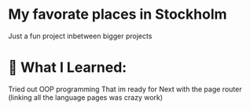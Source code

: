 # My favorate places in Stockholm
Just a fun project inbetween bigger projects

# 🚀 What I Learned:
Tried out OOP programming
That im ready for Next with the page router (linking all the language pages was crazy work)